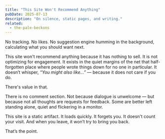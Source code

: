 ```yaml
---
title: "This Site Won't Recommend Anything"
pubDate: 2025-07-13
description: "On silence, static pages, and writing."
related:
  - the-pale-beckons
---
```


No tracking. No likes. No suggestion engine humming in the background, calculating what you should want next.

This site won't recommend anything because it has nothing to sell. It is not optimizing for <span class="glitch-word">engagement</span>. It exists in the quiet margins of the net that half-forgotten place where people wrote things down for no one in particular. It doesn’t whisper, *“You might also like…”* — because it does not <span class="glitch-word--red">care</span> if you do.

There's value in that.

There is no comment section. Not because dialogue is unwelcome — but because not all thoughts are requests for feedback. Some are better left standing alone, quiet and <span class="glitch-word">flickering</span> in a monitor.

This site is a static artifact. It loads quickly. It forgets you. It doesn't count your visit. And when you leave, it won’t try to bring you back.

That’s the point. <span class="terminal-cursor"></span>


